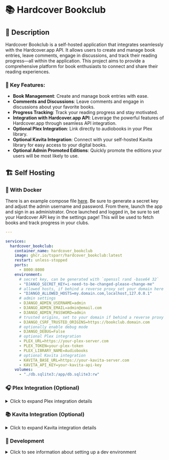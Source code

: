 # 📚 Hardcover Bookclub

## 📝 Description

Hardcover Bookclub is a self-hosted application that integrates seamlessly with the Hardcover.app API. It allows users to create and manage book entries, leave comments, engage in discussions, and track their reading progress—all within the application. This project aims to provide a comprehensive platform for book enthusiasts to connect and share their reading experiences.

### 🔑 Key Features:
- **Book Management**: Create and manage book entries with ease.
- **Comments and Discussions**: Leave comments and engage in discussions about your favorite books.
- **Progress Tracking**: Track your reading progress and stay motivated.
- **Integration with Hardcover.app API**: Leverage the powerful features of Hardcover.app through seamless API integration.
- **Optional Plex Integration**: Link directly to audiobooks in your Plex library.
- **Optional Kavita Integration**: Connect with your self-hosted Kavita library for easy access to your digital books.
- **Optional Admin Promoted Editions**: Quickly promote the editions your users will be most likely to use.

## 🏗️ Self Hosting

### 🐳 With Docker

There is an example compose file [here](./Docker/docker-compose.yml). Be sure to generate a secret key and adjust the admin username and password. From there, launch the app and sign in as administrator. Once launched and logged in, be sure to set your Hardcover API key in the settings page! This will be used to fetch books and track progress in your clubs.

```yaml
---

services:
  hardcover_bookclub:
    container_name: hardcover_bookclub
    image: ghcr.io/tsparr/hardcover_bookclub:latest
    restart: unless-stopped
    ports:
      - 8000:8000
    environment:
      # secret key, can be generated with `openssl rand -base64 32`
      - "DJANGO_SECRET_KEY=i-need-to-be-changed-please-change-me"
      # allowed hosts, if behind a reverse proxy set your domain here
      - "DJANGO_ALLOWED_HOSTS=my.domain.com,localhost,127.0.0.1"
      # admin settings
      - DJANGO_ADMIN_USERNAME=admin
      - DJANGO_ADMIN_EMAIL=admin@email.com
      - DJANGO_ADMIN_PASSWORD=admin
      # trusted origins, set to your domain if behind a reverse proxy
      - DJANGO_CSRF_TRUSTED_ORIGINS=https://bookclub.domain.com
      # optionally enable debug mode
      - DJANGO_DEBUG=False
      # optional Plex integration
      - PLEX_URL=https://your-plex-server.com
      - PLEX_TOKEN=your-plex-token
      - PLEX_LIBRARY_NAME=Audiobooks
      # optional Kavita integration
      - KAVITA_BASE_URL=https://your-kavita-server.com
      - KAVITA_API_KEY=your-kavita-api-key
    volumes:
      - "./db.sqlite3:/app/db.sqlite3:rw"
```

### 🎧 Plex Integration (Optional)

<details>
<summary>Click to expand Plex integration details</summary>

The app includes optional integration with [Plex](https://www.plex.tv/), allowing you to link directly to audiobooks in your Plex library. This integration adds "View on Plex" links to books that exist in your Plex library.

#### Setup

1. **Environment Variables**: Add the following environment variables to enable Plex integration:
  
  ```
    PLEX_URL=https://your-plex-server.com
    PLEX_TOKEN=your-plex-token
    PLEX_LIBRARY_NAME=Audiobooks
  ```

2. **Plex Token**: To find your Plex token, please refer to the [official documentation](https://support.plex.tv/articles/204059436-finding-an-authentication-token-x-plex-token/).

3. **Library Name**: Use the exact name of your audiobooks library in Plex (case-sensitive).

4. **How It Works**: When a book detail page is viewed, the app will automatically search your Plex library for matching books by title and author, and add a "View on Plex" link if found.

5. **No Configuration Needed**: There's no additional setup required beyond setting the environment variables - the integration is designed to work seamlessly in the background.

#### Troubleshooting

- The search uses the author and book title to find matches, so ensure your Plex library has accurate metadata
- The search removes subtitles (text after colons) from book titles for better matching
- For best results, maintain consistent naming conventions between your Hardcover and Plex libraries
</details>

### 📚 Kavita Integration (Optional)

<details>
<summary>Click to expand Kavita integration details</summary>

The app includes optional integration with [Kavita](https://www.kavitareader.com/), a self-hosted digital library server. This integration adds "View on Kavita" links to books that exist in your Kavita library.

#### Setup

1. **Environment Variables**: Add the following environment variables to enable Kavita integration:

  ```
    KAVITA_BASE_URL=https://your-kavita-server.com
    KAVITA_API_KEY=your-kavita-api-key
  ```

2. **API Key**: You can find or create your Kavita API key in the Kavita interface under Settings > Account -> API Key / OPDS.

3. **How It Works**: When a book detail page is viewed, the app will automatically search your Kavita library for matching books and add a "View on Kavita" link if found.

4. **No Configuration Needed**: There's no additional setup required beyond setting the environment variables - the integration is designed to work seamlessly in the background.

#### Troubleshooting

- The search uses the book title to find matches, so ensure your Kavita library has accurate metadata
- The search removes subtitles (text after colons) from book titles for better matching
- For best results, maintain consistent naming conventions between your Hardcover and Kavita libraries
</details>


### 🔨 Development

<details>
<summary>Click to see information about setting up a dev environment</summary>

### 🐍 Running Locally

The bash script on the root directory [start.sh](./start.sh) will set up the database and prepare the environment to run.

### 🔃 Reset for Testing

Run the following to reset the databases for testing.

```bash
source venv/bin/activate
python manage.py flush
python manage.py createsuperuser
python manage.py set_group_admin $USERNAME
```
</details>